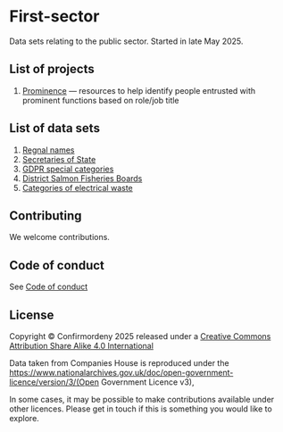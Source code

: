 # First-sector
Data sets relating to the public sector.
Started in late May 2025.

## List of projects
1. [Prominence](/prominence) — resources to help identify people entrusted with prominent functions based on role/job title

## List of data sets 
1. [Regnal names](/regnal_names)
2. [Secretaries of State](/secretaries_of_state)
3. [GDPR special categories](/GDPR)
4. [District Salmon Fisheries Boards](/fisheries)
5. [Categories of electrical waste](/waste_management)

## Contributing

We welcome contributions.

## Code of conduct
See [Code of conduct](CODE_OF_CONDUCT.md)

## License
Copyright © Confirmordeny 2025 released under a [Creative Commons Attribution Share Alike 4.0 International](LICENSE.md)

Data taken from Companies House is reproduced under the https://www.nationalarchives.gov.uk/doc/open-government-licence/version/3/(Open Government Licence v3),

In some cases, it may be possible to make contributions available under other licences. Please get in touch if this is something you would like to explore.
